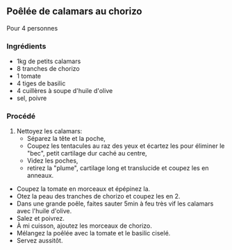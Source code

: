 ## Poêlée de calamars au chorizo

Pour 4 personnes

### Ingrédients

* 1kg de petits calamars
* 8 tranches de chorizo
* 1 tomate
* 4 tiges de basilic
* 4 cuillères à soupe d'huile d'olive
* sel, poivre

### Procédé

1. Nettoyez les calamars:
	* Séparez la tête et la poche,
	* Coupez les tentacules au raz des yeux et écartez les pour éliminer le "bec", petit cartilage dur caché au centre,
	* Videz les poches,
	* retirez la "plume", cartilage long et translucide et coupez les en anneaux.
- Coupez la tomate en morceaux et épépinez la.
- Otez la peau des tranches de chorizo et coupez les en 2.
- Dans une grande poêle, faites sauter 5min à feu très vif les calamars avec l'huile d'olive.
- Salez et poivrez.
- À mi cuisson, ajoutez les morceaux de chorizo.
- Mélangez la poêlée avec la tomate et le basilic ciselé.
- Servez aussitôt.
